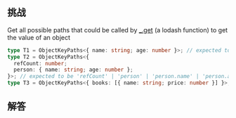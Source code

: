 ## 挑战



Get all possible paths that could be called by [_.get](https://lodash.com/docs/4.17.15#get) (a lodash function) to get the value of an object

```typescript
type T1 = ObjectKeyPaths<{ name: string; age: number }>; // expected to be 'name' | 'age'
type T2 = ObjectKeyPaths<{
  refCount: number;
  person: { name: string; age: number };
}>; // expected to be 'refCount' | 'person' | 'person.name' | 'person.age'
type T3 = ObjectKeyPaths<{ books: [{ name: string; price: number }] }>; // expected to be the superset of 'books' | 'books.0' | 'books[0]' | 'books.[0]' | 'books.0.name' | 'books.0.price' | 'books.length' | 'books.find'
```


## 解答

